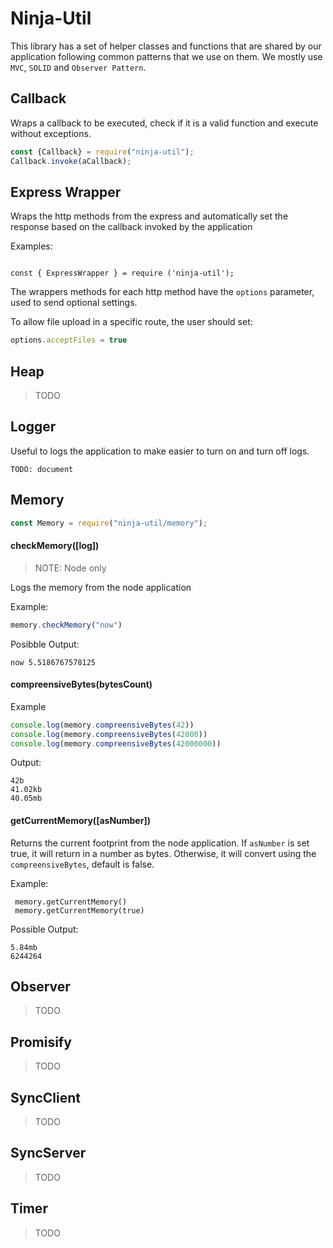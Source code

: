 # Ninja-Util

This library has a set of helper classes and functions that are shared by our application following common patterns that we use on them. We mostly use `MVC`, `SOLID` and `Observer Pattern`.


## Callback

Wraps a callback to be executed, check if it is a valid function and execute without exceptions.

```js
const {Callback} = require("ninja-util");
Callback.invoke(aCallback); 
```

## Express Wrapper

Wraps the http methods from the express and automatically set the  response based on the callback invoked by the application

Examples:
```

const { ExpressWrapper } = require ('ninja-util');

```

The wrappers methods for each http method have the `options` parameter, used to send optional settings.

To allow file upload in a specific route, the user should set:
```js
options.acceptFiles = true
```

## Heap

> TODO

## Logger

Useful to logs the application to make easier to turn on and turn off logs.

`TODO: document`
## Memory


```js
const Memory = require("ninja-util/memory");
```

#### checkMemory([log]) 
> NOTE: Node only

Logs the memory from the node application

Example:
```js
memory.checkMemory("now")
```

Posibble Output:
```
now 5.5186767578125
```

#### compreensiveBytes(bytesCount) 

Example
```js
console.log(memory.compreensiveBytes(42))
console.log(memory.compreensiveBytes(42000))
console.log(memory.compreensiveBytes(42000000))
```

Output:
```
42b
41.02kb
40.05mb
```

#### getCurrentMemory([asNumber])

Returns the current footprint from the node application. If `asNumber` is set true, it will return in a number as bytes. Otherwise, it will convert using the `compreensiveBytes`, default is false.

Example:
```
 memory.getCurrentMemory()
 memory.getCurrentMemory(true)
```

Possible Output:

```
5.84mb
6244264
```

## Observer

> TODO

## Promisify

> TODO

## SyncClient

> TODO

## SyncServer

> TODO

## Timer

> TODO